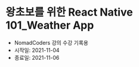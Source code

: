 # 왕초보를 위한 React Native 101_Weather App

* NomadCoders 강의 수강 기록용
* 시작일: 2021-11-04
* 종료일: 2021-11-06
